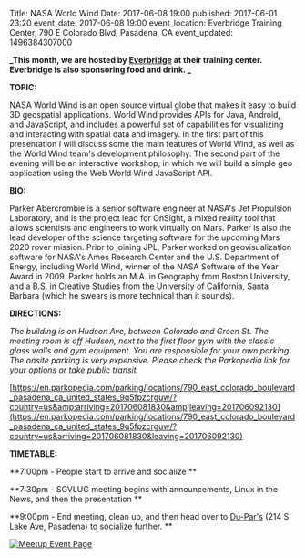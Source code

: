 Title: NASA World Wind
Date: 2017-06-08 19:00
published: 2017-06-01 23:20
event_date: 2017-06-08 19:00
event_location: Everbridge Training Center, 790 E Colorado Blvd, Pasadena, CA
event_updated: 1496384307000

**_This month, we are hosted by [Everbridge](https://www.everbridge.com/) at their training center. Everbridge is also sponsoring food and drink. _**

**TOPIC:**

NASA World Wind is an open source virtual globe that makes it easy to build 3D
geospatial applications. World Wind provides APIs for Java, Android, and
JavaScript, and includes a powerful set of capabilities for visualizing and
interacting with spatial data and imagery. In the first part of this
presentation I will discuss some the main features of World Wind, as well as
the World Wind team's development philosophy. The second part of the evening
will be an interactive workshop, in which we will build a simple geo
application using the Web World Wind JavaScript API.

**BIO:**

Parker Abercrombie is a senior software engineer at NASA's Jet Propulsion
Laboratory, and is the project lead for OnSight, a mixed reality tool that
allows scientists and engineers to work virtually on Mars. Parker is also the
lead developer of the science targeting software for the upcoming Mars 2020
rover mission. Prior to joining JPL, Parker worked on geovisualization
software for NASA's Ames Research Center and the U.S. Department of Energy,
including World Wind, winner of the NASA Software of the Year Award in 2009.
Parker holds an M.A. in Geography from Boston University, and a B.S. in
Creative Studies from the University of California, Santa Barbara (which he
swears is more technical than it sounds).


**DIRECTIONS:**

_The building is on Hudson Ave, between Colorado and Green St. The meeting
room is off Hudson, next to the first floor gym with the classic glass walls
and gym equipment. You are responsible for your own parking. The onsite
parking is very expensive. Please check the Parkopedia link for your options
or take public transit._

[https://en.parkopedia.com/parking/locations/790_east_colorado_boulevard_pasadena_ca_united_states_9q5fpzcrguw/?country=us&amp;arriving=201706081830&amp;leaving=201706092130](https://en.parkopedia.com/parking/locations/790_east_colorado_boulevard_pasadena_ca_united_states_9q5fpzcrguw/?country=us&arriving=201706081830&leaving=201706092130)


**TIMETABLE:**

**7:00pm - People start to arrive and socialize **

**7:30pm - SGVLUG meeting begins with announcements, Linux in the News, and then the presentation **

**9:00pm - End meeting, clean up, and then head over to [Du-Par's](https://www.yelp.com/biz/du-pars-restaurant-and-bakery-los-angeles) (214 S Lake Ave, Pasadena) to socialize further. **

[ ![Meetup Event Page]({filename}/images/meetup_logo_45.png) ](https://www.meetup.com/SGVTech/events/240104662/)
